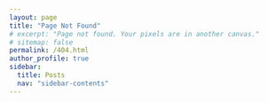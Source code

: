 ```yaml
---
layout: page
title: "Page Not Found"
# excerpt: "Page not found. Your pixels are in another canvas."
# sitemap: false
permalink: /404.html
author_profile: true
sidebar:
  title: Posts
  nav: "sidebar-contents"
---
```

